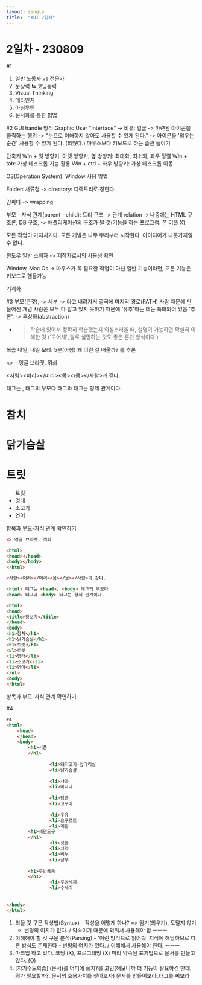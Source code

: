 ```yaml
---
layout: single
title:  "KDT 2일차"
---
```

# 2일차 - 230809

#1

1. 일반 노동자 vs 전문가
2. 문장력 **≒** 코딩능력
3. Visual Thinking
4. 메타인지
5. 아침루틴
6. 문서화를 통한 협업

#2
GUI handle 방식
Graphic User "Interface" -> 비유: 얼굴
-> 마련된 아이콘을 클릭하는 행위
-> "눈으로 이해하지 않아도 사용할 수 있게 된다."
-> 아이콘을 '외우는 순간' 사용할 수 있게 된다.
(외웠다.)
마우스보다 키보드로 하는 습관 들이기

단축키
Win + 윗 방향키, 아랫 방향키, 옆 방향키: 최대화, 최소화, 좌우 정렬
WIn + tab: 가상 데스크톱 기능 활용
Win + ctrl + 좌우 방향키: 가상 데스크톱 이동

OS(Operation System): Window 사용 방법

Folder: 서류철
-> directory: 디렉토리로 칭한다.

감싸다 -> wrapping

부모 - 자식 관계(parent - child): 트리 구조
-> 관계 relation
-> 나중에는 HTML 구조론, DB 구조,
-> 애플리케이션의 구조가 될 것(기능을 하는 프로그램. 폰 어플 X)

모든 작업이 가지치기다.
모든 개발은 나무 뿌리부터 시작한다.
아이디어가 나뭇가지일 수 없다.

윈도우 일반 소비자 -> 제작자로서의 사용성 확인

Window, Mac Os -> 마우스가 꼭 필요한 작업이 아닌 일반 기능이라면, 모든 기능은 키보드로 핸들가능

기계화

#3
부모(큰것), -> 세부 -> 타고 내려가서 결국에 마지막
경로(PATH)
사람 때문에 만들어진 개념
사람은 모두 다 알고 있지 못하기 때문에
'유추'하는 데는 특화되어 있음
'추론', -> 추상화(abstraction)

- > 학습에 있어서 정확히 학습했는지 의심스러울 때, 설명이 가능하면 확실히 이해한 것
('구어체'_말로 설명하는 것도 좋은 훈련 방식이다.)

복습
내일, 내일 모레: 5분(아침)
왜 이런 걸 배울까? 를 추론

<> - 앵글 브라켓, 꺾쇠

<html>
<head></head>
<body></body>
</html>

<사람><머리></머리><몸></몸></사람>과 같다.

<html> 태그는 <head>, <body> 태그의 부모다
<head> 태그와 <body> 태그는 형제 관계이다.

<html>
<head>
<title>장보기</title>
</head>
<body>
<h1>참치</h1>
<h1>닭가슴살</h1>
<h1>트릿</h1>
<ul>트릿
<li>명태</li>
<li>소고기</li>
<li>연어</li>
</ul>
<body>
</html>

항목과 부모-자식 관계 확인하기

```html
<> 앵글 브라켓, 꺾쇠

<html>
<head></head>
<body></body>
</html>

<사람><머리></머리><몸></몸></사람>과 같다.

<html> 태그는 <head>, <body> 태그의 부모다
<head> 태그와 <body> 태그는 형제 관계이다.

<html>
<head>
<title>장보기</title>
</head>
<body>
<h1>참치</h1>
<h1>닭가슴살</h1>
<h1>트릿</h1>
<ul>트릿
<li>명태</li>
<li>소고기</li>
<li>연어</li>
</ul>
<body>
</html>
```

항목과 부모-자식 관계 확인하기

#4

```html
#4
<html>
	<head>
	</head>
	<body>
		<h1>식품
		</h1>
			
				<li>돼지고기-앞다리살
				<li>닭가슴살
			
				<li>사과
				<li>바나나
			
				<li>당근
				<li>고구마
			
				<li>우유
				<li>요구르트
				<li>계란
		<h1>세면도구
		</h1>
				<li>칫솔
				<li>치약
				<li>비누
				<li>샴푸
		
		<h1>주방용품
		</h1>
				<li>주방세제
				<li>수세미
				
	
</body>
</html>
```

1. 외울 것
	구문 작성법(Syntax) - 작성을 어떻게 하나? => 암기(외우기), 토달지 않기
	- 변형의 여지가 없다. / 약속이기 때문에 외워서 사용해야 함
ㅡㅡㅡ
2. 이해해야 할 것
	구문 분석(Parsing) - '이런 방식으로 읽어줘'
	지식에 해당하므로 다른 방식도 존재한다 - 변형의 여지가 있다. / 이해해서 사용해야 한다.
ㅡㅡㅡ
3. 마크업 하고 있다.
코딩 (X), 프로그래밍 (X)
미리 약속된 표기법으로 문서를 만들고 있다. (O)
4. [자기주도학습] 
	(문서)를 어디에 쓰지?를 고민(해보니까 더 기능이 필요하긴 한데, 뭐가 필요할까?, 문서의 효용가치를 찾아보자)
	문서를 만들어보라_태그를 써보라

